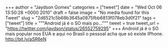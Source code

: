 
+++
author = "Jaydson Gomes"
categories = ["tweet"]
date = "Wed Oct 06 13:50:28 +0000 2010"
draft = false
image = "No media found for this Tweet"
slug = "2d6521c5b68b3645a0875fbb6813f078eb3d0f21"
tags = ["tweet"]
title = """Android já é o SO mais po..."""
tweet = true
tweet_url = "https://twitter.com/jaydson/status/26552759295"
+++
Android já é o SO mais popular nos EUA e aqui no Brasil o pessoal acha que só existe IPhone.  http://bit.ly/aSR6eN
